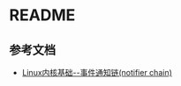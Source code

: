 # README

## 参考文档

* [Linux内核基础--事件通知链(notifier chain)](https://blog.csdn.net/Wuhzossibility/article/details/8079025)
